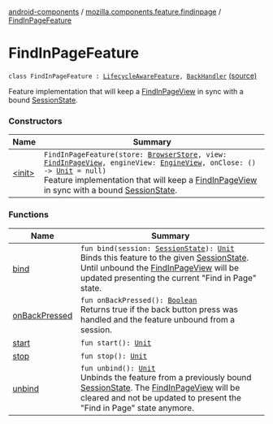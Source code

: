 [android-components](../../index.md) / [mozilla.components.feature.findinpage](../index.md) / [FindInPageFeature](./index.md)

# FindInPageFeature

`class FindInPageFeature : `[`LifecycleAwareFeature`](../../mozilla.components.support.base.feature/-lifecycle-aware-feature/index.md)`, `[`BackHandler`](../../mozilla.components.support.base.feature/-back-handler/index.md) [(source)](https://github.com/mozilla-mobile/android-components/blob/master/components/feature/findinpage/src/main/java/mozilla/components/feature/findinpage/FindInPageFeature.kt#L20)

Feature implementation that will keep a [FindInPageView](../../mozilla.components.feature.findinpage.view/-find-in-page-view/index.md) in sync with a bound [SessionState](../../mozilla.components.browser.state.state/-session-state/index.md).

### Constructors

| Name | Summary |
|---|---|
| [&lt;init&gt;](-init-.md) | `FindInPageFeature(store: `[`BrowserStore`](../../mozilla.components.browser.state.store/-browser-store/index.md)`, view: `[`FindInPageView`](../../mozilla.components.feature.findinpage.view/-find-in-page-view/index.md)`, engineView: `[`EngineView`](../../mozilla.components.concept.engine/-engine-view/index.md)`, onClose: () -> `[`Unit`](https://kotlinlang.org/api/latest/jvm/stdlib/kotlin/-unit/index.html)` = null)`<br>Feature implementation that will keep a [FindInPageView](../../mozilla.components.feature.findinpage.view/-find-in-page-view/index.md) in sync with a bound [SessionState](../../mozilla.components.browser.state.state/-session-state/index.md). |

### Functions

| Name | Summary |
|---|---|
| [bind](bind.md) | `fun bind(session: `[`SessionState`](../../mozilla.components.browser.state.state/-session-state/index.md)`): `[`Unit`](https://kotlinlang.org/api/latest/jvm/stdlib/kotlin/-unit/index.html)<br>Binds this feature to the given [SessionState](../../mozilla.components.browser.state.state/-session-state/index.md). Until unbound the [FindInPageView](../../mozilla.components.feature.findinpage.view/-find-in-page-view/index.md) will be updated presenting the current "Find in Page" state. |
| [onBackPressed](on-back-pressed.md) | `fun onBackPressed(): `[`Boolean`](https://kotlinlang.org/api/latest/jvm/stdlib/kotlin/-boolean/index.html)<br>Returns true if the back button press was handled and the feature unbound from a session. |
| [start](start.md) | `fun start(): `[`Unit`](https://kotlinlang.org/api/latest/jvm/stdlib/kotlin/-unit/index.html) |
| [stop](stop.md) | `fun stop(): `[`Unit`](https://kotlinlang.org/api/latest/jvm/stdlib/kotlin/-unit/index.html) |
| [unbind](unbind.md) | `fun unbind(): `[`Unit`](https://kotlinlang.org/api/latest/jvm/stdlib/kotlin/-unit/index.html)<br>Unbinds the feature from a previously bound [SessionState](../../mozilla.components.browser.state.state/-session-state/index.md). The [FindInPageView](../../mozilla.components.feature.findinpage.view/-find-in-page-view/index.md) will be cleared and not be updated to present the "Find in Page" state anymore. |
